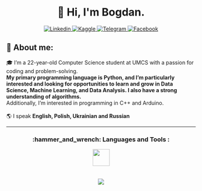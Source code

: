 <h1 align="center">👋 Hi, I'm Bogdan.</h3>

<p align="center">
   <a href="https://www.linkedin.com/in/bderdz/">
        <img alt="Linkedin" src="https://img.shields.io/badge/LinkedIn-FFDDAB?style=for-the-badge&logo=linkedin&logoColor=black" />
   </a>
   <a href="https://www.kaggle.com/bderdz">
    <img alt="Kaggle" src="https://img.shields.io/badge/Kaggle-FFDDAB?style=for-the-badge&logo=Kaggle&logoColor=black"/>
   </a>
  <a href="https://t.me/bderdz">
    <img alt="Telegram" src="https://img.shields.io/badge/Telegram-FFDDAB?style=for-the-badge&logo=telegram&logoColor=black"/>
   </a>
  <a href="https://www.facebook.com/b.derdz/">
    <img src="https://img.shields.io/badge/Facebook-FFDDAB?style=for-the-badge&logo=facebook&logoColor=black" alt="Facebook"/>
   </a>

</p>

<h2 align="left">📕 About me:</h3>
<p>
  🎓 I’m a 22-year-old Computer Science student at UMCS with a passion for coding and problem-solving. 
   <br>
   <b>My primary programming language is Python, and I’m particularly interested and looking for opportunities to learn and grow in Data Science, Machine Learning, and Data Analysis. I also have a strong understanding of algorithms.</b>
   <br>
   Additionally, I’m interested in programming in C++ and Arduino.
  <br>
   <br>
  🌎 I speak <b>English, Polish, Ukrainian and Russian </b>
</p>

---

<h3 align="center">:hammer_and_wrench: Languages and Tools :</h3>

<div align="center">
  <img height=45 align="center" src="https://go-skill-icons.vercel.app/api/icons?i=python,cpp,numpy,pandas,jupyter,git,docker"/>
   <br>
   <br>
   <br>
  <img align="center" src="https://github-readme-stats.vercel.app/api/top-langs/?username=bderdz&theme=gruvbox_light&layout=donut" /> 
</div>
